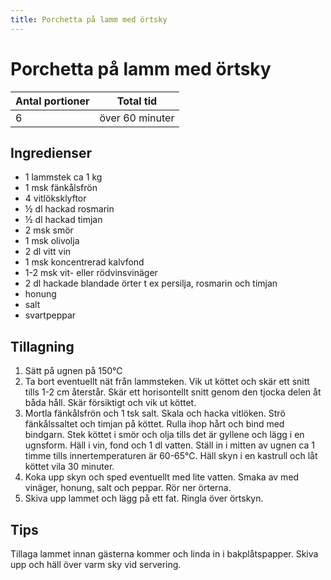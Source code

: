 ```yaml
---
title: Porchetta på lamm med örtsky
---
```

# Porchetta på lamm med örtsky

| Antal portioner       | Total tid         |
| --------------------- | ----------------- |
| 6                     | över 60 minuter   |

## Ingredienser

* 1 lammstek ca 1 kg
* 1 msk fänkålsfrön
* 4 vitlöksklyftor
* ½ dl hackad rosmarin
* ½ dl hackad timjan
* 2 msk smör
* 1 msk olivolja
* 2 dl vitt vin
* 1 msk koncentrerad kalvfond
* 1-2 msk vit- eller rödvinsvinäger
* 2 dl hackade blandade örter t ex persilja, rosmarin och timjan
* honung
* salt
* svartpeppar

## Tillagning

1. Sätt på ugnen på 150&#8451;
2. Ta bort eventuellt nät från lammsteken. Vik ut köttet och skär ett snitt tills 1-2 cm återstår. Skär ett horisontellt snitt genom den tjocka delen åt båda håll. Skär försiktigt och vik ut köttet.
3. Mortla fänkålsfrön och 1 tsk salt. Skala och hacka vitlöken. Strö fänkålssaltet och timjan på köttet. Rulla ihop hårt och bind med bindgarn. Stek köttet i smör och olja tills det är gyllene och lägg i en ugnsform. Häll i vin, fond och 1 dl vatten. Ställ in i mitten av ugnen ca 1 timme tills innertemperaturen är 60-65&#8451;. Häll skyn i en kastrull och låt köttet vila 30 minuter.
4. Koka upp skyn och sped eventuellt med lite vatten. Smaka av med vinäger, honung, salt och peppar. Rör ner örterna.
5. Skiva upp lammet och lägg på ett fat. Ringla över örtskyn.

## Tips

Tillaga lammet innan gästerna kommer och linda in i bakplåtspapper. Skiva upp och häll över varm sky vid servering.